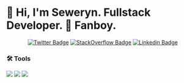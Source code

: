 <h1>👋 Hi, I'm Seweryn. Fullstack Developer.  Fanboy.</h1>

<div align="center">
    <center><a href="https://twitter.com/sevydope"><img src="https://img.shields.io/badge/-@sevydope-1ca0f1?style=flat-square&labelColor=1ca0f1&logo=twitter&logoColor=white" alt="Twitter Badge"></a>
    <a href="https://stackoverflow.com/users/15136864/sevy"><img src="https://img.shields.io/badge/sevy-FE7A16?style=flat-square&logo=stack-overflow&logoColor=white" alt="StackOverflow Badge"></a>
    <a href="https://www.linkedin.com/in/seweryn-piorkowski/"><img src="https://img.shields.io/badge/-Seweryn_Piórkowski-blue?style=flat-square&logo=Linkedin&logoColor=white" alt="Linkedin Badge"></a>
</div>

<h3>🛠 Tools</h3>

<p>
    <img src="https://img.shields.io/badge/Python-FFD43B?style=for-the-badge&logo=python&logoColor=blue" />
    <img src="https://img.shields.io/badge/Go-00ADD8?style=for-the-badge&logo=go&logoColor=white" />
    <img src="https://img.shields.io/badge/TypeScript-007ACC?style=for-the-badge&logo=typescript&logoColor=white" />
</p>
